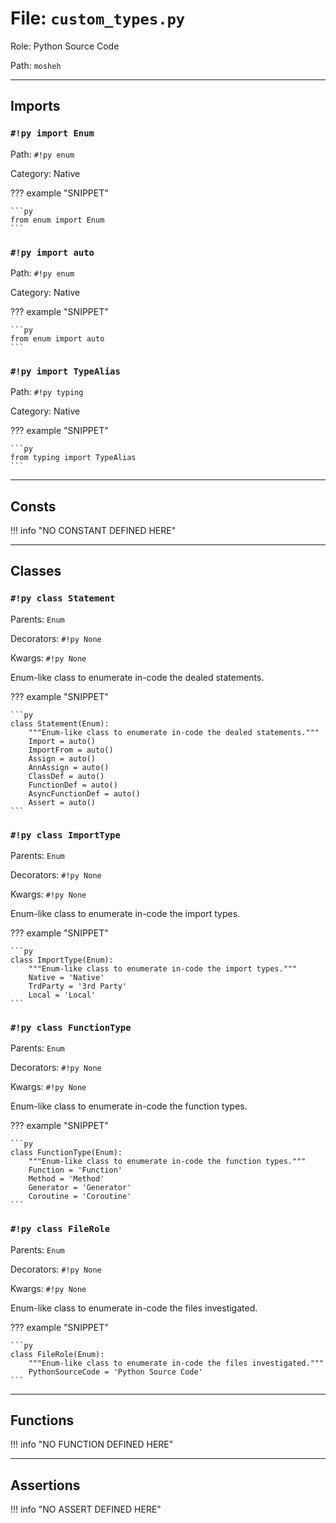 # File: `custom_types.py`

Role: Python Source Code

Path: `mosheh`

---

## Imports

### `#!py import Enum`

Path: `#!py enum`

Category: Native

??? example "SNIPPET"

    ```py
    from enum import Enum
    ```

### `#!py import auto`

Path: `#!py enum`

Category: Native

??? example "SNIPPET"

    ```py
    from enum import auto
    ```

### `#!py import TypeAlias`

Path: `#!py typing`

Category: Native

??? example "SNIPPET"

    ```py
    from typing import TypeAlias
    ```

---

## Consts

!!! info "NO CONSTANT DEFINED HERE"

---

## Classes

### `#!py class Statement`

Parents: `Enum`

Decorators: `#!py None`

Kwargs: `#!py None`

Enum-like class to enumerate in-code the dealed statements.

??? example "SNIPPET"

    ```py
    class Statement(Enum):
        """Enum-like class to enumerate in-code the dealed statements."""
        Import = auto()
        ImportFrom = auto()
        Assign = auto()
        AnnAssign = auto()
        ClassDef = auto()
        FunctionDef = auto()
        AsyncFunctionDef = auto()
        Assert = auto()
    ```

### `#!py class ImportType`

Parents: `Enum`

Decorators: `#!py None`

Kwargs: `#!py None`

Enum-like class to enumerate in-code the import types.

??? example "SNIPPET"

    ```py
    class ImportType(Enum):
        """Enum-like class to enumerate in-code the import types."""
        Native = 'Native'
        TrdParty = '3rd Party'
        Local = 'Local'
    ```

### `#!py class FunctionType`

Parents: `Enum`

Decorators: `#!py None`

Kwargs: `#!py None`

Enum-like class to enumerate in-code the function types.

??? example "SNIPPET"

    ```py
    class FunctionType(Enum):
        """Enum-like class to enumerate in-code the function types."""
        Function = 'Function'
        Method = 'Method'
        Generator = 'Generator'
        Coroutine = 'Coroutine'
    ```

### `#!py class FileRole`

Parents: `Enum`

Decorators: `#!py None`

Kwargs: `#!py None`

Enum-like class to enumerate in-code the files investigated.

??? example "SNIPPET"

    ```py
    class FileRole(Enum):
        """Enum-like class to enumerate in-code the files investigated."""
        PythonSourceCode = 'Python Source Code'
    ```

---

## Functions

!!! info "NO FUNCTION DEFINED HERE"

---

## Assertions

!!! info "NO ASSERT DEFINED HERE"
